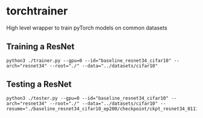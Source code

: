 torchtrainer
==============

High level wrapper to train pyTorch models on common datasets


Training a ResNet
-----------------

```
python3 ./trainer.py --gpu=0 --id="baseline_resnet34_cifar10" --arch="resnet34" --root="./" --data="../datasets/cifar10"
```

Testing a ResNet
-----------------

```
python3 ./tester.py --gpu=0 --id="baseline_resnet34_cifar10" --arch="resnet34" --root="./" --data="../datasets/cifar10" --resume="./baseline_resnet34_cifar10_ep200/checkpoint/ckpt_resnet34_01112018_120948_ep199.t7"
```
